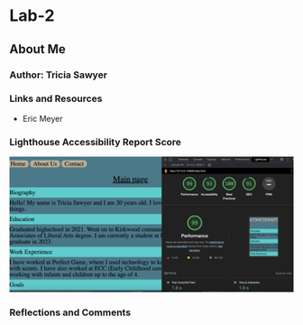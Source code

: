 # Lab-2

## About Me

### Author: Tricia Sawyer

### Links and Resources

* Eric Meyer

### Lighthouse Accessibility Report Score

![Light House Accessibility](images/Lighthouse.png)

### Reflections and Comments
